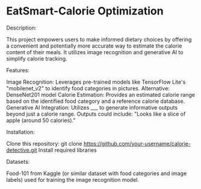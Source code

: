 # EatSmart-Calorie Optimization

Description:

This project empowers users to make informed dietary choices by offering a convenient and potentially more accurate way to estimate the calorie content of their meals. It utilizes image recognition and generative AI to simplify calorie tracking.

Features:

Image Recognition: Leverages pre-trained models like TensorFlow Lite's "mobilenet_v2" to identify food categories in pictures. Alternative: DenseNet201 model
Calorie Estimation: Provides an estimated calorie range based on the identified food category and a reference calorie database.
Generative AI Integration: Utilizes ___ to generate informative outputs beyond just a calorie range. Outputs could include: "Looks like a slice of apple (around 50 calories)."

Installation:

Clone this repository: git clone https://github.com/your-username/calorie-detective.git
Install required libraries 

Datasets:

Food-101 from Kaggle (or similar dataset with food categories and image labels) used for training the image recognition model.

